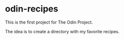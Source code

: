 # odin-recipes
This is the first project for The Odin Project. 

The idea is to create a directory with my favorite recipes. 